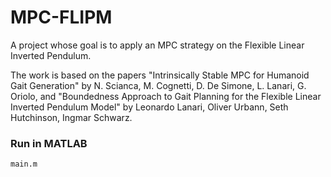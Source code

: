 # MPC-FLIPM
A project whose goal is to apply an MPC strategy on the Flexible Linear Inverted Pendulum.

The work is based on the papers "Intrinsically Stable MPC for Humanoid Gait Generation" by N. Scianca, M. Cognetti, D. De Simone, L. Lanari, G. Oriolo, 
and "Boundedness Approach to Gait Planning for the Flexible Linear Inverted Pendulum Model" by Leonardo Lanari, Oliver Urbann, Seth Hutchinson, Ingmar Schwarz.   

### Run in MATLAB

```
main.m
```
